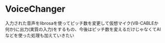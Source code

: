 # VoiceChanger
入力された音声をlibrosaを使ってピッチ数を変更して仮想マイク(VB-CABLEか何か)に出力(実質の入力)をするもの、今後はピッチ数を変えるだけじゃなくてAIなどを使った処理も加えていきたい
